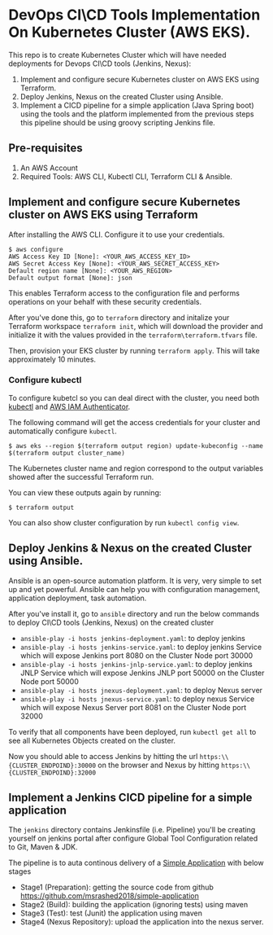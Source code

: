 # DevOps CI\CD Tools Implementation On Kubernetes Cluster (AWS EKS).

This repo is to create Kubernetes Cluster which will have needed deployments for Devops CI\CD tools (Jenkins, Nexus):

1. Implement and configure secure Kubernetes cluster on AWS EKS using Terraform.
2. Deploy Jenkins, Nexus on the created Cluster using Ansible.
3. Implement a CICD pipeline for a simple application (Java Spring boot) using the tools and the platform implemented from the previous steps this pipeline should be using groovy scripting Jenkins file.

## Pre-requisites
1. An AWS Account
2. Required Tools: AWS CLI, Kubectl CLI, Terraform CLI & Ansible.


## Implement and configure secure Kubernetes cluster on AWS EKS using Terraform

After installing the AWS CLI. Configure it to use your credentials.

```shell
$ aws configure
AWS Access Key ID [None]: <YOUR_AWS_ACCESS_KEY_ID>
AWS Secret Access Key [None]: <YOUR_AWS_SECRET_ACCESS_KEY>
Default region name [None]: <YOUR_AWS_REGION>
Default output format [None]: json
```

This enables Terraform access to the configuration file and performs operations on your behalf with these security credentials.

After you've done this, go to `terraform` directory and initalize your Terraform workspace `terraform init`, which will download 
the provider and initialize it with the values provided in the `terraform\terraform.tfvars` file.

Then, provision your EKS cluster by running `terraform apply`. This will 
take approximately 10 minutes.


### Configure kubectl

To configure kubetcl so you can deal direct with the cluster, you need both [kubectl](https://kubernetes.io/docs/tasks/tools/install-kubectl/) and [AWS IAM Authenticator](https://docs.aws.amazon.com/eks/latest/userguide/install-aws-iam-authenticator.html).

The following command will get the access credentials for your cluster and automatically
configure `kubectl`.

```shell
$ aws eks --region $(terraform output region) update-kubeconfig --name $(terraform output cluster_name)
```

The Kubernetes cluster name and region correspond to the output variables showed after the successful Terraform run.

You can view these outputs again by running:

```shell
$ terraform output
```

You can also show cluster configuration by run `kubectl config view`.


## Deploy Jenkins & Nexus on the created Cluster using Ansible.

Ansible is an open-source automation platform. It is very, very simple to set up and yet powerful. Ansible can help you with configuration management, application deployment, task automation.

After you've install it, go to `ansible` directory and run the below commands to deploy CI\CD tools (Jenkins, Nexus) on the created cluster

- `ansible-play -i hosts jenkins-deployment.yaml`: to deploy jenkins
- `ansible-play -i hosts jenkins-service.yaml`: to deploy jenkins Service which will expose Jenkins port 8080 on the Cluster Node port 30000
- `ansible-play -i hosts jenkins-jnlp-service.yaml`: to deploy jenkins JNLP Service which will expose Jenkins JNLP port 50000 on the Cluster Node port 50000
- `ansible-play -i hosts jnexus-deployment.yaml`: to deploy Nexus server
- `ansible-play -i hosts jnexus-service.yaml`: to deploy nexus Service which will expose Nexus Server port 8081 on the Cluster Node port 32000

To verify that all components have been deployed, run `kubectl get all` to see all Kubernetes Objects created on the cluster.


Now you should able to access Jenkins by hitting the url `https:\\{CLUSTER_ENDPOIND}:30000` on the browser and Nexus by hitting `https:\\{CLUSTER_ENDPOIND}:32000`



## Implement a Jenkins CICD pipeline for a simple application

The `jenkins` directory contains Jenkinsfile (i.e. Pipeline) you'll be creating yourself on jenkins portal after configure Global Tool Configuration related to Git, Maven & JDK.


The pipeline is to auta continous delivery of a [Simple Application](https://github.com/msrashed2018/simple-application) with below stages
- Stage1 (Preparation): getting the source code from github https://github.com/msrashed2018/simple-application
- Stage2 (Build): building the application (ignoring tests) using maven
- Stage3 (Test): test (Junit) the application using maven
- Stage4 (Nexus Repository): upload the application into the nexus server.
